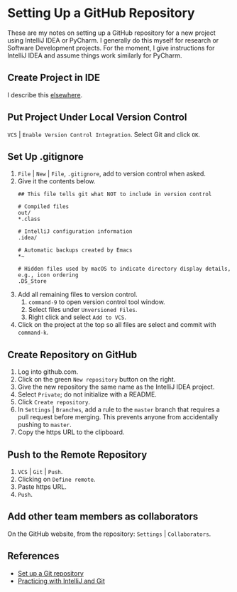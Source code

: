 # Setting Up a GitHub Repository
These are my notes on setting up a GitHub repository for a new project using IntelliJ IDEA or PyCharm. I generally do this myself for research or Software Development projects. For the moment, I give instructions for IntelliJ IDEA and assume things work similarly for PyCharm.
## Create Project in IDE
I describe this [elsewhere](intellij_idea).
## Put Project Under Local Version Control
`VCS` | `Enable Version Control Integration`. Select Git and click `OK`.
## Set Up .gitignore
1. `File` | `New` | `File`, `.gitignore`, add to version control when asked.
1. Give it the contents below.
   ```
   ## This file tells git what NOT to include in version control

   # Compiled files
   out/
   *.class

   # IntelliJ configuration information
   .idea/

   # Automatic backups created by Emacs
   *~

   # Hidden files used by macOS to indicate directory display details, e.g., icon ordering
   .DS_Store
   ```
1. Add all remaining files to version control.
   1. `command-9` to open version control tool window.
   1. Select files under `Unversioned Files`.
   1. Right click and select `Add to VCS`.
1. Click on the project at the top so all files are select and commit with `command-k`.

## Create Repository on GitHub
1. Log into github.com.
1. Click on the green `New repository` button on the right.
1. Give the new repository the same name as the IntelliJ IDEA project.
1. Select `Private`; do not initialize with a README.
1. Click `Create repository`.
1. In `Settings` | `Branches`, add a rule to the `master` branch that requires a pull request before merging. This prevents anyone from accidentally pushing to `master`.
1. Copy the https URL to the clipboard.
## Push to the Remote Repository
1. `VCS` | `Git` | `Push`.
1. Clicking on `Define remote`.
1. Paste https URL.
1. `Push`.
## Add other team members as collaborators
On the GitHub website, from the repository: `Settings` | `Collaborators`.
## References
- [Set up a Git repository](https://www.jetbrains.com/help/idea/set-up-a-git-repository.html)
- [Practicing with IntelliJ and Git](https://gist.github.com/bgun/c7447ab0906517221b6b)
